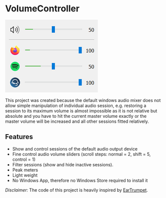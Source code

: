 # VolumeController #

![VolumeController Screenshot](./img/VolumeController.png)

This project was created because the default windows audio mixer does not allow simple manipulation of individual audio session,
e.g. restoring a session to its maximum volume is almost impossible as it is not relative but absolute 
and you have to hit the current master volume exactly or the master volume will be increased and all other sessions fitted relatively.

## Features ##
* Show and control sessions of the default audio output device
* Fine control audio volume sliders (scroll steps: normal = 2, shift = 5, control = 1)
* Filter sessions (show and hide inactive sessions).
* Peak meters
* Light weight
* No Windows App, therefore no Windows Store required to install it

*Disclaimer:* The code of this project is heavily inspired by [EarTrumpet](https://github.com/File-New-Project/EarTrumpet).